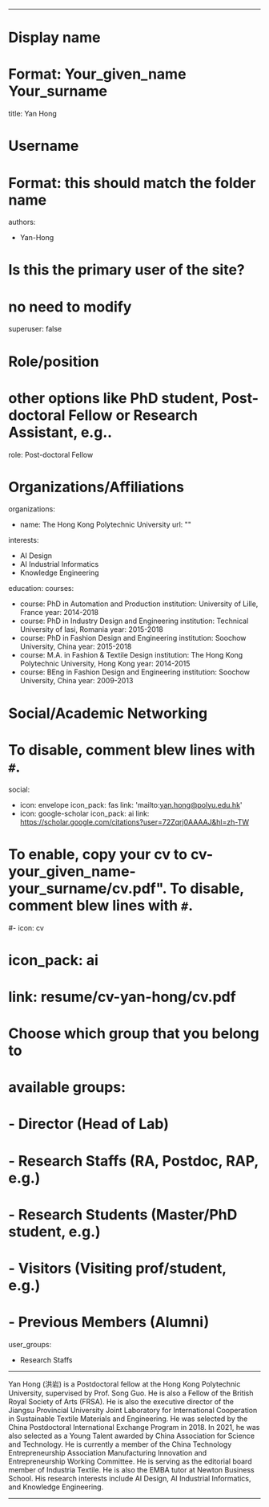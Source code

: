 
---
# Display name
# Format: Your_given_name Your_surname 
title: Yan Hong

# Username
# Format: this should match the folder name
authors:
- Yan-Hong

# Is this the primary user of the site?
# no need to modify 
superuser: false

# Role/position
# other options like PhD student, Post-doctoral Fellow or Research Assistant, e.g..
role: Post-doctoral Fellow

# Organizations/Affiliations
organizations:
- name: The Hong Kong Polytechnic University
  url: ""

interests:
- AI Design
- AI Industrial Informatics
- Knowledge Engineering

education:
  courses:
  - course: PhD in Automation and Production
    institution: University of Lille, France
    year: 2014-2018
  - course: PhD in Industry Design and Engineering
    institution: Technical University of Iasi, Romania
    year: 2015-2018
  - course: PhD in Fashion Design and Engineering
    institution: Soochow University, China
    year: 2015-2018
  - course: M.A. in Fashion & Textile Design
    institution: The Hong Kong Polytechnic University, Hong Kong
    year: 2014-2015
  - course: BEng in Fashion Design and Engineering
    institution: Soochow University, China
    year: 2009-2013

# Social/Academic Networking
# To disable, comment blew lines with `#`.
social:
- icon: envelope
  icon_pack: fas
  link: 'mailto:yan.hong@polyu.edu.hk'
- icon: google-scholar
  icon_pack: ai
  link: https://scholar.google.com/citations?user=72Zqrj0AAAAJ&hl=zh-TW


# To enable, copy your cv to cv-your_given_name-your_surname/cv.pdf". To disable, comment blew lines with `#`.
#- icon: cv
#  icon_pack: ai
#  link: resume/cv-yan-hong/cv.pdf

# Choose which group that you belong to
#  available groups:
#  - Director (Head of Lab)
#  - Research Staffs (RA, Postdoc, RAP, e.g.)
#  - Research Students (Master/PhD student, e.g.)
#  - Visitors (Visiting prof/student, e.g.)
#  - Previous Members (Alumni)
user_groups:
- Research Staffs
---

Yan Hong (洪岩) is a Postdoctoral fellow at the Hong Kong Polytechnic University, supervised by Prof. Song Guo. He is also a Fellow of the British Royal Society of Arts (FRSA). He is also the executive director of the Jiangsu Provincial University Joint Laboratory for International Cooperation in Sustainable Textile Materials and Engineering. He was selected by the China Postdoctoral International Exchange Program in 2018. In 2021, he was also selected as a Young Talent awarded by China Association for Science and Technology. He is currently a member of the China Technology Entrepreneurship Association Manufacturing Innovation and Entrepreneurship Working Committee. He is serving as the editorial board member of Industria Textile. He is also the EMBA tutor at Newton Business School. His research interests include AI Design, AI Industrial Informatics, and Knowledge Engineering.


---
